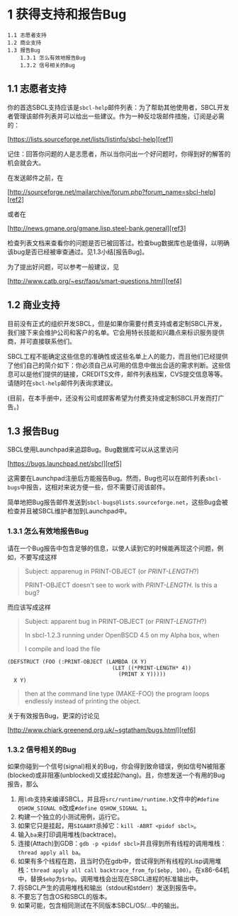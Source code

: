 # 1 获得支持和报告Bug
    1.1 志愿者支持
    1.2 商业支持
    1.3 报告Bug
        1.3.1 怎么有效地报告Bug
        1.3.2 信号相关的Bug

## 1.1 志愿者支持
你的首选SBCL支持应该是`sbcl-help`邮件列表：为了帮助其他使用者，SBCL开发者管理该邮件列表并可以给出一些建议。作为一种反垃圾邮件措施，订阅是必需的：

[https://lists.sourceforge.net/lists/listinfo/sbcl-help][ref1]

记住：回答你问题的人是志愿者，所以当你问出一个好问题时，你得到好的解答的机会就会大。

在发送邮件之前，在

[http://sourceforge.net/mailarchive/forum.php?forum_name=sbcl-help][ref2]

或者在

[http://news.gmane.org/gmane.lisp.steel-bank.general][ref3]

检查列表文档来查看你的问题是否已被回答过。检查bug数据库也是值得，以明确该bug是否已经被审查通过。见1.3小结[报告Bug]。

为了提出好问题，可以参考一般建议，见

[http://www.catb.org/~esr/faqs/smart-questions.html][ref4]

## 1.2 商业支持
目前没有正式的组织开发SBCL，但是如果你需要付费支持或者定制SBCL开发，我们接下来会维护公司和客户的名单。它会用特长技能和兴趣点来标识服务提供商，并可直接联系他们。

SBCL工程不能确定这些信息的准确性或这些名单上人的能力，而且他们已经提供了他们自己的简介如下：你必须自己从可用的信息中做出合适的需求判断。这些信息可以是他们提供的链接，CREDITS文件，邮件列表档案，CVS提交信息等等。请随时在`sbcl-help`邮件列表询求建议。

(目前，在本手册中，还没有公司或顾客希望为付费支持或定制SBCL开发而打广告。)

## 1.3 报告Bug
SBCL使用Launchpad来追踪Bug。Bug数据库可以从这里访问

[https://bugs.launchpad.net/sbcl][ref5]

这需要在Launchpad注册后方能报告Bug。然而，Bug也可以在邮件列表`sbcl-bugs`中报告，这相对来说方便一些，但不需要订阅该邮件。

简单地把Bug报告邮件发送到`sbcl-bugs@lists.sourceforge.net`，这些Bug会被检查并且被SBCL维护者加到Launchpad中。

### 1.3.1 怎么有效地报告Bug
请在一个Bug报告中包含足够的信息，以使人读到它的时候能再现这个问题，例如，不要写成这样

>Subject: apparenug in PRINT-OBJECT (or *PRINT-LENGTH*?)
>
>PRINT-OBJECT doesn't see to work with *PRINT-LENGTH*. Is this a bug?

而应该写成这样

>Subject: apparent bug in PRINT-OBJECT (or *PRINT-LENGTH*?)
>
>In sbcl-1.2.3 running under OpenBSCD 4.5 on my Alpha box, when
>
>I compile and load the file
>
    (DEFSTRUCT (FOO (:PRINT-OBJECT (LAMBDA (X Y)
                                     (LET ((*PRINT-LENGTH* 4))
                                       (PRINT X Y)))))
      X Y)
>then at the command line type
    (MAKE-FOO)
>the program loops endlessly instead of printing the object.

关于有效报告Bug，更深的讨论见

[http://www.chiark.greenend.org.uk/~sgtatham/bugs.html][ref6]

### 1.3.2 信号相关的Bug
如果你碰到一个信号(signal)相关的Bug，你会得到致命错误，例如信号N被阻塞(blocked)或非阻塞(unblocked)又或挂起(hang)。且，你想发送一个有用的Bug报告，那么

1. 用`ldb`支持来编译SBCL，并且将`src/runtime/runtime.h`文件中的`#define QSHOW_SIGNAL 0`改成`#define QSHOW_SIGNAL 1`。
2. 构建一个独立的小测试用例，运行它。
3. 如果它只是挂起，用`SIGABRT`杀掉它：`kill -ABRT <pidof sbcl>`。
4. 输入`ba`来打印调用堆栈(backtrace)。
5. 连接(Attach)到GDB：`gdb -p <pidof sbcl>`并且得到所有线程的调用堆栈：`thread apply all ba`。
6. 如果有多个线程在跑，且当时仍在gdb中，尝试得到所有线程的Lisp调用堆栈：`thread apply all call backtrace_from_fp($ebp, 100)`。在x86-64机中，替换`$ebp`为`$rbp`。调用堆栈会出现在SBCL进程的标准输出中。
7. 将SBCL产生的调用堆栈和输出（stdout和stderr）发送到报告中。
8. 不要忘了包含OS和SBCL的版本。
9. 如果可能，包含相同测试在不同版本SBCL/OS/...中的输出。

[ref1]: https://lists.sourceforge.net/lists/listinfo/sbcl-help
[ref2]: http://sourceforge.net/mailarchive/forum.php?forum_name=sbcl-help
[ref3]: http://news.gmane.org/gmane.lisp.steel-bank.general
[ref4]: http://www.catb.org/~esr/faqs/smart-questions.html
[ref5]: https://bugs.launchpad.net/sbcl
[ref6]: http://www.chiark.greenend.org.uk/~sgtatham/bugs.html